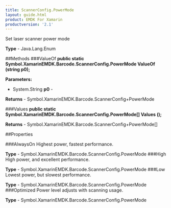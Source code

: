 ```yaml
---
title: ScannerConfig.PowerMode
layout: guide.html
product: EMDK For Xamarin
productversion: '2.1'
---
```

Set laser scanner power mode

**Type** - Java.Lang.Enum

##Methods
###ValueOf
**public static Symbol.XamarinEMDK.Barcode.ScannerConfig.PowerMode ValueOf (string p0);**


        

**Parameters:** 

* System.String **p0** - 
        

**Returns** - Symbol.XamarinEMDK.Barcode.ScannerConfig+PowerMode

###Values
**public static Symbol.XamarinEMDK.Barcode.ScannerConfig.PowerMode[] Values ();**


        


**Returns** - Symbol.XamarinEMDK.Barcode.ScannerConfig+PowerMode[]

##Properties

###AlwaysOn
Highest power, fastest performance.

**Type** - Symbol.XamarinEMDK.Barcode.ScannerConfig.PowerMode
###High
High power, and excellent performance.

**Type** - Symbol.XamarinEMDK.Barcode.ScannerConfig.PowerMode
###Low
Lowest power, but slowest performance.

**Type** - Symbol.XamarinEMDK.Barcode.ScannerConfig.PowerMode
###Optimized
Power level adjusts with scanning usage.

**Type** - Symbol.XamarinEMDK.Barcode.ScannerConfig.PowerMode















